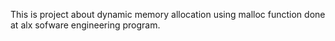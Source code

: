 This is project about dynamic memory allocation using malloc function done at alx sofware engineering program.
